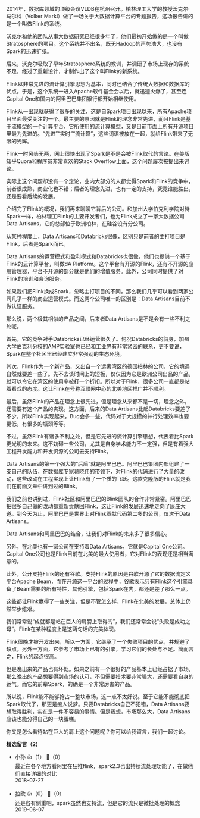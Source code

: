 2014年，数据库领域的顶级会议VLDB在杭州召开。柏林理工大学的教授沃克尔·马尔科（Volker Markl）做了一场关于大数据计算平台的专题报告，这场报告讲的是一个叫做Flink的系统。

沃克尔和他的团队从事大数据研究已经很多年了，他们最初开始做的是一个叫做Stratosphere的项目。这个系统并不出名，既无Hadoop的声势浩大，也没有Spark的迅速扩张。

后来，沃克尔吸取了早年Stratosphere系统的教训，并调研了市场上现存的系统不足，经过了重新设计，才制作出了这个叫Flink的新系统。

Flink以非常先进的流计算引擎思想为基本，同时还结合了传统大数据和数据库的优点。于是，这个系统一进入Apache软件基金会以后，就迅速火爆了，甚至连Capital One和国内的阿里巴巴集团银行都开始相继使用。

Flink从一出现就获得了很多的关注，这是自Spark项目出现以来，所有Apache项目里面最受关注的一个。最主要的原因就是Flink的理念非常先进，而且Flink是基于流模型的一个计算平台，它所使用的流计算模型，又是目前市面上所有开源项目里最为先进的。“先进”“实时”“流计算”，这些词语被放在一起，就给Flink带来了无限的光辉。

Flink一时风头无两，网上很快出现了Spark是不是会被Flink取代的言论。在美版知乎Quora和程序员非常喜欢的Stack Overflow上面，这个问题屡次被提出来讨论。

实际上这个问题却没有一个定论，业内大部分的人都觉得Spark和Flink的竞争中，前者很成熟，商业化也不错；后者的理念先进，也有一定的支持，究竟谁能胜出，还是要看后续的发展。

介绍完了Flink的概况，我们再来聊聊它背后的公司。和加州大学伯克利学院对待Spark一样，柏林理工Flink的主要开发者们，也为Flink成立了一家大数据公司Data Artisans，它的总部位于欧洲柏林，在硅谷设有分公司。

从某种程度上，Data Artisans和Databricks很像，区别只是前者的主打项目是Flink，后者是Spark而已。

Data Artisans的运营模式和盈利模式和Databricks也很像，他们也提供一个基于Flink的云计算平台，叫做dA Platform。这个平台有开源的Flink，还有不开源的应用管理器，平台不开源的部分就是他们的增值服务。此外，公司同时提供了对Flink的培训和咨询服务。

如果我们把Flink换成Spark，忽略主打项目的不同，那么我们几乎可以看到两家公司几乎一样的商业运营模式。而这两个公司唯一的区别是：Data Artisans目前不做认证服务。

那么说，两个极其相似的产品之间，后来者Data Artisans是不是会有一些不利之处呢。

首先，它的竞争对手Databricks已经运营很久了。何况Databricks的前身，加州大学伯克利分校的AMP实验室也已经和工业界有非常紧密的联系，更不要说，Spark在整个社区里已经建立非常强劲的生态环境。

其次，Flink作为一个新产品，又出自一个远离湾区的德国柏林的公司，它的境遇自然就要差一些了。先不去谈时间上的短板，仅仅因为它是欧洲公司出品的产品，就可以令它在湾区的使用率被打一个折扣。所以对于Flink，很多公司一直都是站着看戏的态度。这让Flink在号称互联网中心的北美地区推广并不顺利。

最后，虽然Flink的产品在理念上很先进，但是理念从来都不是一切，理念之外，还需要有这个产品的实现。这方面，后来的Data Artisans比起Databricks要差了不少，所以Flink实现起来，Bug会多一些，代码对于大规模的并行处理效率也要更低，有很多的瓶颈等等。

不过，虽然Flink有诸多不利之处，但是它先进的流计算引擎思想，代表着比Spark更光明的未来。这不妨碍一些公司，尤其是自身学术能力不一定强，但是有着强大工程开发能力和开发资源的公司去支持Flink。

Data Artisans的第一个强大的“后盾”就是阿里巴巴。阿里巴巴集团内部组建了一支自己的队伍，在数据库专家蒋晓伟的带领下，对Flink的代码进行了大量的改动，这些改动在工程实现上让Flink有了一个质的飞跃。这款克隆版的Flink就是我们在前面文章中讲到过的Blink。

我们之前也讲到过，Flink社区和阿里巴巴的Blink团队的合作非常紧密。阿里巴巴把很多自己做的改动都重新贡献回Flink，这让Flink的发展迅速地走向了康庄大道。到今天为止，阿里巴巴是世界上对Flink贡献代码第二多的公司，仅次于Data Artisans。

Data Artisans和阿里巴巴的结合，让我们对Flink的未来多了很多信心。

另外，在北美也有一家公司在支持着Data Artisans，它就是Capital One公司。Capital One公司也是Flink目前在北美的最大使用者，它对Flink的表现还是相当满意的。

此外，公开支持Flink的还有谷歌。支持Flink的原因是谷歌开源了它的数据流定义平台Apache Beam，而在开源这一平台的过程中，谷歌表示只有Flink这个引擎具备了Beam需要的所有特性，其他引擎，包括Spark在内，都还是差了那么一点。

这些都让Flink赢得了一些关注，但是不管怎么样，Flink在北美的发展，总体上仍然举步维艰。

我们常常说“成就都是站在巨人的肩膀上取得的”，我们还常常会说“失败是成功之母”。Flink在某种程度上是这两句话的完美体现。

Flink很晚才被开发出来，所以一方面，它继承了一个失败项目的优点，并规避了缺点。另外一方面，它参考了市场上已有的引擎，学习它们的长处与不足。简而言之，Flink的起点很高。

但是晚出来的产品也有坏处。如果之前有一个很好的产品基本上已经占据了市场，那么晚出的产品想要得到市场的认可，不但需要技术要非常强大，还需要看自身的运气。而它的前辈Spark，的确是一个非常厉害的产品。

所以说，Flink能不能够抢占一整块市场，这一点不太好说。至于它能不能彻底把Spark取代了，那更是痴人说梦。只要Databricks自己不犯错，Data Artisans要想取得胜利，实在是一件不容易的事情。但是我想，市场那么大，Data Artisans应该也能分得自己的一块蛋糕。

你又是怎么看待站在巨人的肩上这个问题呢？你可以给我留言，我们一起讨论。
<div><strong>精选留言（2）</strong></div><ul>
<li><span>小孙</span> 👍（1） 💬（0）<div>最近在各个地方看阿里在狂推flink，spark2.3也出持续流处理功能了，在做他们直接详细的对比</div>2018-07-27</li><br/><li><span>拉欧</span> 👍（0） 💬（0）<div>还是各有侧重吧，spark虽然也支持流，但是它的流只是微批处理的概念</div>2019-06-07</li><br/>
</ul>
